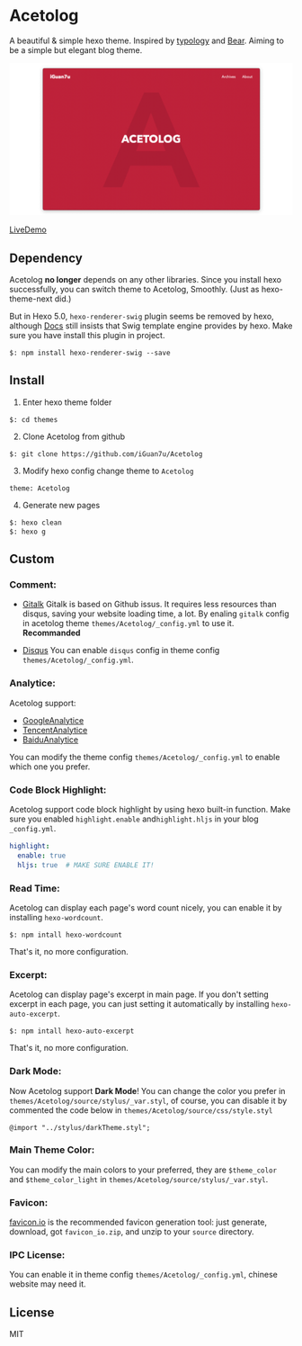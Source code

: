 # Acetolog

A beautiful & simple hexo theme. Inspired by [typology](https://demo.mekshq.com/typology/) and [Bear](https://demo.mekshq.com/typology/). Aiming to be a simple but elegant blog theme.

![ScreenShot](./screenshot/1.png)

[LiveDemo](https://www.iguan7u.cn)

## Dependency

Acetolog **no longer** depends on any other libraries. Since you install hexo successfully, you can switch theme to Acetolog, Smoothly. (Just as hexo-theme-next did.)

But in Hexo 5.0, `hexo-renderer-swig` plugin seems be removed by hexo, although [Docs](https://hexo.io/docs/themes) still insists that Swig template engine provides by hexo. Make sure you have install this plugin in project.

```
$: npm install hexo-renderer-swig --save
```

## Install

1. Enter hexo theme folder
```
$: cd themes
```

2. Clone Acetolog from github
```
$: git clone https://github.com/iGuan7u/Acetolog
```

3. Modify hexo config change theme to `Acetolog`
```
theme: Acetolog
```

4. Generate new pages
```
$: hexo clean
$: hexo g
```

## Custom

### Comment:

- [Gitalk](https://github.com/gitalk/gitalk)
Gitalk is based on Github issus. It requires less resources than disqus, saving your website loading time, a lot.
By enaling `gitalk` config in acetolog theme `themes/Acetolog/_config.yml` to use it. **Recommanded**

- [Disqus](https://disqus.com)
You can enable `disqus` config in theme config `themes/Acetolog/_config.yml`.

### Analytice:

Acetolog support: 

- [GoogleAnalytice](https://analytics.google.com)
- [TencentAnalytice](https://mta.qq.com)
- [BaiduAnalytice](https://tongji.baidu.com)

You can modify the theme config `themes/Acetolog/_config.yml` to enable which one you prefer.

### Code Block Highlight:

Acetolog support code block highlight by using hexo built-in function. Make sure you enabled `highlight.enable` and`highlight.hljs` in your blog `_config.yml`.

```yml
highlight:
  enable: true
  hljs: true  # MAKE SURE ENABLE IT!
```

### Read Time:

Acetolog can display each page's word count nicely, you can enable it by installing `hexo-wordcount`.

```
$: npm intall hexo-wordcount
```

That's it, no more configuration.

### Excerpt:

Acetolog can display page's excerpt in main page. If you don't setting excerpt in each page, you can just setting it automatically by installing `hexo-auto-excerpt`.

```
$: npm intall hexo-auto-excerpt
```

That's it, no more configuration.

### Dark Mode:

Now Acetolog support **Dark Mode**!
You can change the color you prefer in `themes/Acetolog/source/stylus/_var.styl`, of course, you can disable it by commented the code below in `themes/Acetolog/source/css/style.styl`

```
@import "../stylus/darkTheme.styl";
```

### Main Theme Color:

You can modify the main colors to your preferred,
they are `$theme_color` and `$theme_color_light` in `themes/Acetolog/source/stylus/_var.styl`.


### Favicon:

[favicon.io](https://favicon.io) is the recommended favicon generation tool:
just generate, download, got `favicon_io.zip`, and unzip to your `source` directory.


### IPC License:

You can enable it in theme config `themes/Acetolog/_config.yml`, chinese website may need it.

## License
MIT
